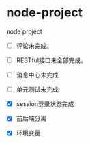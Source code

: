 # node-project
node project


- [ ] 评论未完成。
- [ ] RESTful接口未全部完成。
- [ ] 消息中心未完成
- [ ] 单元测试未完成

- [x] session登录状态完成
- [x] 前后端分离
- [x] 环境变量
